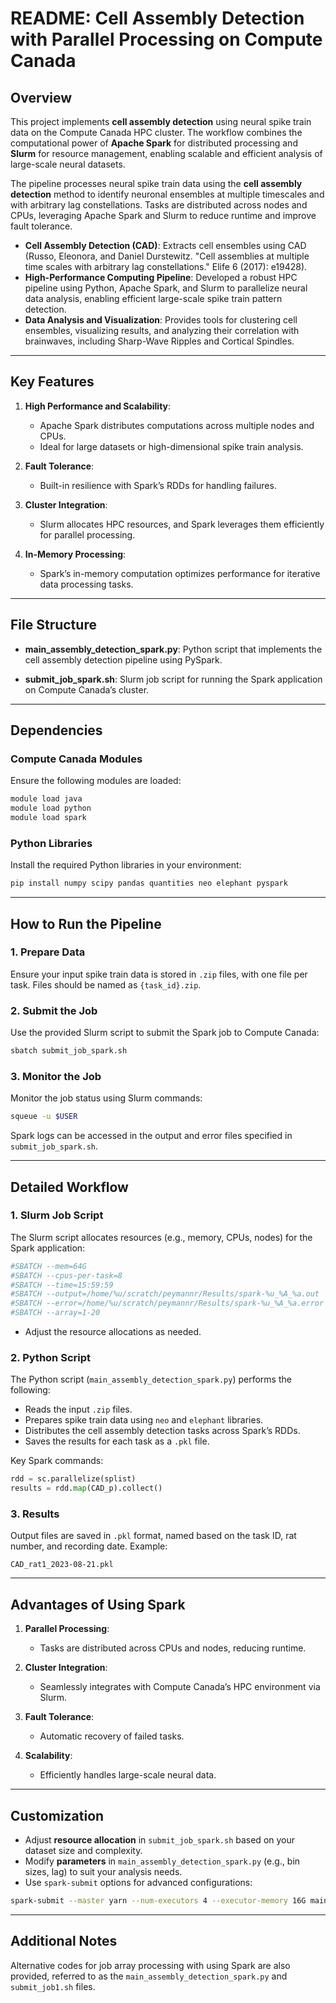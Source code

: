 # README: Cell Assembly Detection with Parallel Processing on Compute Canada

## Overview
This project implements **cell assembly detection** using neural spike train data on the Compute Canada HPC cluster. The workflow combines the computational power of **Apache Spark** for distributed processing and **Slurm** for resource management, enabling scalable and efficient analysis of large-scale neural datasets.

The pipeline processes neural spike train data using the **cell assembly detection** method to identify neuronal ensembles at multiple timescales and with arbitrary lag constellations. Tasks are distributed across nodes and CPUs, leveraging Apache Spark and Slurm to reduce runtime and improve fault tolerance.

- **Cell Assembly Detection (CAD)**: Extracts cell ensembles using CAD (Russo, Eleonora, and Daniel Durstewitz. "Cell assemblies at multiple time scales with arbitrary lag constellations." Elife 6 (2017): e19428).
- **High-Performance Computing Pipeline**: Developed a robust HPC pipeline using Python, Apache Spark, and Slurm to parallelize neural data analysis, enabling efficient large-scale spike train pattern detection.
- **Data Analysis and Visualization**: Provides tools for clustering cell ensembles, visualizing results, and analyzing their correlation with brainwaves, including Sharp-Wave Ripples and Cortical Spindles.

---

## Key Features
1. **High Performance and Scalability**:
   - Apache Spark distributes computations across multiple nodes and CPUs.
   - Ideal for large datasets or high-dimensional spike train analysis.

2. **Fault Tolerance**:
   - Built-in resilience with Spark’s RDDs for handling failures.

3. **Cluster Integration**:
   - Slurm allocates HPC resources, and Spark leverages them efficiently for parallel processing.

4. **In-Memory Processing**:
   - Spark’s in-memory computation optimizes performance for iterative data processing tasks.

---

## File Structure

- **main_assembly_detection_spark.py**:
  Python script that implements the cell assembly detection pipeline using PySpark.

- **submit_job_spark.sh**:
  Slurm job script for running the Spark application on Compute Canada’s cluster.

---

## Dependencies

### Compute Canada Modules
Ensure the following modules are loaded:
```bash
module load java
module load python
module load spark
```

### Python Libraries
Install the required Python libraries in your environment:
```bash
pip install numpy scipy pandas quantities neo elephant pyspark
```

---

## How to Run the Pipeline

### 1. Prepare Data
Ensure your input spike train data is stored in `.zip` files, with one file per task. Files should be named as `{task_id}.zip`.

### 2. Submit the Job
Use the provided Slurm script to submit the Spark job to Compute Canada:

```bash
sbatch submit_job_spark.sh
```

### 3. Monitor the Job
Monitor the job status using Slurm commands:
```bash
squeue -u $USER
```

Spark logs can be accessed in the output and error files specified in `submit_job_spark.sh`.

---

## Detailed Workflow

### 1. **Slurm Job Script**
The Slurm script allocates resources (e.g., memory, CPUs, nodes) for the Spark application:
```bash
#SBATCH --mem=64G
#SBATCH --cpus-per-task=8
#SBATCH --time=15:59:59
#SBATCH --output=/home/%u/scratch/peymannr/Results/spark-%u_%A_%a.out
#SBATCH --error=/home/%u/scratch/peymannr/Results/spark-%u_%A_%a.error
#SBATCH --array=1-20
```
- Adjust the resource allocations as needed.

### 2. **Python Script**
The Python script (`main_assembly_detection_spark.py`) performs the following:
- Reads the input `.zip` files.
- Prepares spike train data using `neo` and `elephant` libraries.
- Distributes the cell assembly detection tasks across Spark’s RDDs.
- Saves the results for each task as a `.pkl` file.

Key Spark commands:
```python
rdd = sc.parallelize(splist)
results = rdd.map(CAD_p).collect()
```

### 3. **Results**
Output files are saved in `.pkl` format, named based on the task ID, rat number, and recording date. Example:
```
CAD_rat1_2023-08-21.pkl
```

---

## Advantages of Using Spark
1. **Parallel Processing**:
   - Tasks are distributed across CPUs and nodes, reducing runtime.

2. **Cluster Integration**:
   - Seamlessly integrates with Compute Canada’s HPC environment via Slurm.

3. **Fault Tolerance**:
   - Automatic recovery of failed tasks.

4. **Scalability**:
   - Efficiently handles large-scale neural data.

---

## Customization
- Adjust **resource allocation** in `submit_job_spark.sh` based on your dataset size and complexity.
- Modify **parameters** in `main_assembly_detection_spark.py` (e.g., bin sizes, lag) to suit your analysis needs.
- Use `spark-submit` options for advanced configurations:
```bash
spark-submit --master yarn --num-executors 4 --executor-memory 16G main_assembly_detection_spark.py
```

---

## Additional Notes
Alternative codes for job array processing with using Spark are also provided, referred to as the `main_assembly_detection_spark.py` and `submit_job1.sh` files. 